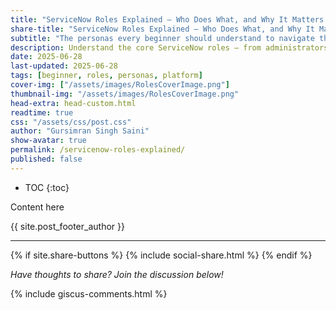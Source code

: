 ```yaml
---
title: "ServiceNow Roles Explained – Who Does What, and Why It Matters - NowGlide"
share-title: "ServiceNow Roles Explained – Who Does What, and Why It Matters - NowGlide"
subtitle: "The personas every beginner should understand to navigate the Now Platform with confidence"
description: Understand the core ServiceNow roles — from administrators to developers to implementers — and why they matter for every beginner learning the Now Platform.
date: 2025-06-28
last-updated: 2025-06-28
tags: [beginner, roles, personas, platform]
cover-img: ["/assets/images/RolesCoverImage.png"]
thumbnail-img: "/assets/images/RolesCoverImage.png"
head-extra: head-custom.html
readtime: true
css: "/assets/css/post.css"
author: "Gursimran Singh Saini"
show-avatar: true
permalink: /servicenow-roles-explained/
published: false
---
```



* TOC
{:toc}

Content here

{{ site.post_footer_author }}

---

{% if site.share-buttons %} {% include social-share.html %} {% endif %}

*Have thoughts to share? Join the discussion below!*

{% include giscus-comments.html %}